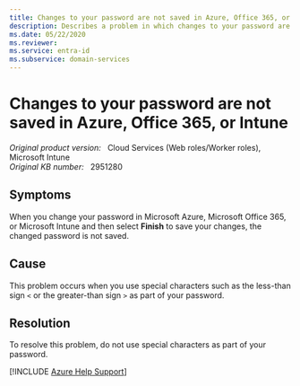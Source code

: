 ```yaml
---
title: Changes to your password are not saved in Azure, Office 365, or Intune
description: Describes a problem in which changes to your password are not saved in Microsoft Azure, Office 365, or Microsoft Intune. To resolve this problem, do not use special characters as part of your password.
ms.date: 05/22/2020
ms.reviewer: 
ms.service: entra-id
ms.subservice: domain-services
---
```

# Changes to your password are not saved in Azure, Office 365, or Intune

_Original product version:_ &nbsp; Cloud Services (Web roles/Worker roles), Microsoft Intune  
_Original KB number:_ &nbsp; 2951280

## Symptoms

When you change your password in Microsoft Azure, Microsoft Office 365, or Microsoft Intune and then select **Finish** to save your changes, the changed password is not saved.

## Cause

This problem occurs when you use special characters such as the less-than sign `<` or the greater-than sign `>` as part of your password.

## Resolution

To resolve this problem, do not use special characters as part of your password.

[!INCLUDE [Azure Help Support](../../includes/azure-help-support.md)]
